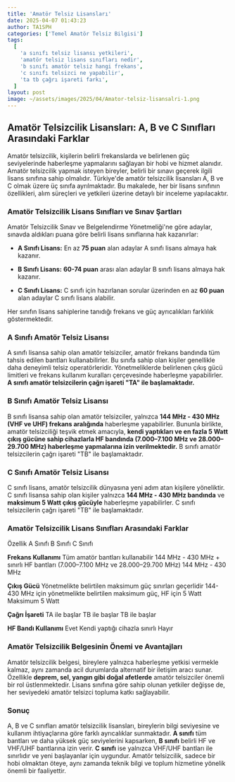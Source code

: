 ```yaml
---
title: 'Amatör Telsiz Lisansları'
date: 2025-04-07 01:43:23
author: TA1SPH
categories: ['Temel Amatör Telsiz Bilgisi']
tags:
  [
    'a sınıfı telsiz lisansı yetkileri',
    'amatör telsiz lisans sınıfları nedir',
    'b sınıfı amatör telsiz hangi frekans',
    'c sınıfı telsizci ne yapabilir',
    'ta tb çağrı işareti farkı',
  ]
layout: post
image: ~/assets/images/2025/04/Amator-telsiz-lisansalri-1.png
---
```


## **Amatör Telsizcilik Lisansları: A, B ve C Sınıfları Arasındaki Farklar**

Amatör telsizcilik, kişilerin belirli frekanslarda ve belirlenen güç seviyelerinde haberleşme yapmalarını sağlayan bir hobi ve hizmet alanıdır. Amatör telsizcilik yapmak isteyen bireyler, belirli bir sınavı geçerek ilgili lisans sınıfına sahip olmalıdır. Türkiye'de amatör telsizcilik lisansları A, B ve C olmak üzere üç sınıfa ayrılmaktadır. Bu makalede, her bir lisans sınıfının özellikleri, alım süreçleri ve yetkileri üzerine detaylı bir inceleme yapılacaktır.

### **Amatör Telsizcilik Lisans Sınıfları ve Sınav Şartları**

Amatör Telsizcilik Sınav ve Belgelendirme Yönetmeliği'ne göre adaylar, sınavda aldıkları puana göre belirli lisans sınıflarına hak kazanırlar:

- **A Sınıfı Lisans:** En az **75 puan** alan adaylar A sınıfı lisans almaya hak kazanır.

- **B Sınıfı Lisans:** **60-74 puan** arası alan adaylar B sınıfı lisans almaya hak kazanır.

- **C Sınıfı Lisans:** C sınıfı için hazırlanan sorular üzerinden en az **60 puan** alan adaylar C sınıfı lisans alabilir.

Her sınıfın lisans sahiplerine tanıdığı frekans ve güç ayrıcalıkları farklılık göstermektedir.

### **A Sınıfı Amatör Telsiz Lisansı**

A sınıfı lisansa sahip olan amatör telsizciler, amatör frekans bandında tüm tahsis edilen bantları kullanabilirler. Bu sınıfa sahip olan kişiler genellikle daha deneyimli telsiz operatörleridir. Yönetmeliklerde belirlenen çıkış gücü limitleri ve frekans kullanım kuralları çerçevesinde haberleşme yapabilirler. **A sınıfı amatör telsizcilerin çağrı işareti "TA" ile başlamaktadır.**

### **B Sınıfı Amatör Telsiz Lisansı**

B sınıfı lisansa sahip olan amatör telsizciler, yalnızca **144 MHz - 430 MHz (VHF ve UHF) frekans aralığında** haberleşme yapabilirler. Bununla birlikte, amatör telsizciliği teşvik etmek amacıyla, **kendi yaptıkları ve en fazla 5 Watt çıkış gücüne sahip cihazlarla HF bandında (7.000–7.100 MHz ve 28.000–29.700 MHz) haberleşme yapmalarına izin verilmektedir.** B sınıfı amatör telsizcilerin çağrı işareti "TB" ile başlamaktadır.

### **C Sınıfı Amatör Telsiz Lisansı**

C sınıfı lisans, amatör telsizcilik dünyasına yeni adım atan kişilere yöneliktir. C sınıfı lisansa sahip olan kişiler yalnızca **144 MHz - 430 MHz bandında** ve **maksimum 5 Watt çıkış gücüyle** haberleşme yapabilirler. C sınıfı telsizcilerin çağrı işareti "TB" ile başlamaktadır.

### **Amatör Telsizcilik Lisans Sınıfları Arasındaki Farklar**

Özellik
A Sınıfı
B Sınıfı
C Sınıfı

**Frekans Kullanımı**
Tüm amatör bantları kullanabilir
144 MHz - 430 MHz + sınırlı HF bantları (7.000–7.100 MHz ve 28.000–29.700 MHz)
144 MHz - 430 MHz

**Çıkış Gücü**
Yönetmelikte belirtilen maksimum güç sınırları geçerlidir
144-430 MHz için yönetmelikte belirtilen maksimum güç, HF için 5 Watt
Maksimum 5 Watt

**Çağrı İşareti**
TA ile başlar
TB ile başlar
TB ile başlar

**HF Bandı Kullanımı**
Evet
Kendi yaptığı cihazla sınırlı
Hayır

### **Amatör Telsizcilik Belgesinin Önemi ve Avantajları**

Amatör telsizcilik belgesi, bireylere yalnızca haberleşme yetkisi vermekle kalmaz, aynı zamanda acil durumlarda alternatif bir iletişim aracı sunar. Özellikle **deprem, sel, yangın gibi doğal afetlerde** amatör telsizciler önemli bir rol üstlenmektedir. Lisans sınıfına göre sahip olunan yetkiler değişse de, her seviyedeki amatör telsizci topluma katkı sağlayabilir.

### **Sonuç**

A, B ve C sınıfları amatör telsizcilik lisansları, bireylerin bilgi seviyesine ve kullanım ihtiyaçlarına göre farklı ayrıcalıklar sunmaktadır. **A sınıfı** tüm bantları ve daha yüksek güç seviyelerini kapsarken, **B sınıfı** belirli HF ve VHF/UHF bantlarına izin verir. **C sınıfı** ise yalnızca VHF/UHF bantları ile sınırlıdır ve yeni başlayanlar için uygundur. Amatör telsizcilik, sadece bir hobi olmaktan öteye, aynı zamanda teknik bilgi ve toplum hizmetine yönelik önemli bir faaliyettir.
